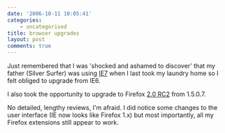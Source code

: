 ```yaml
---
date: '2006-10-11 10:05:41'
categories:
    - uncategorised
title: browser upgrades
layout: post
comments: true
---
```

Just remembered that I was 'shocked and ashamed to discover' that my
father (Silver Surfer) was using
[IE7](http://www.microsoft.com/windows/ie/default.mspx) when I last took
my laundry home so I felt obliged to upgrade from IE6.

I also took the opportunity to upgrade to Firefox
[2.0 RC2](http://www.mozilla.org/projects/bonecho/all-rc.html)
from 1.5.0.7.

No detailed, lengthy reviews, I'm afraid. I did notice some changes to
the user interface (IE now looks like Firefox 1.x) but most importantly,
all my Firefox extensions still appear to work.
